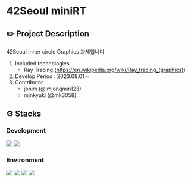 # 42Seoul miniRT

## ✏️ Project Description
42Seoul Inner circle Graphics 과제입니다


1. Included technologies
   - Ray Tracing (https://en.wikipedia.org/wiki/Ray_tracing_(graphics))
3. Develop Period : 2023.08.01 ~ 
4. Contributor
   - jonim (@imjongmin123)
   - minkyuki (@mk3058)

## ⚙️ Stacks
### Development
<img src="https://img.shields.io/badge/C-A8B9CC?style=for-the-badge&logo=C&logoColor=white"> <img src="https://img.shields.io/badge/cmake-064F8C?style=for-the-badge&logo=cmake&logoColor=white">
### Environment
<img src="https://img.shields.io/badge/github-181717?style=for-the-badge&logo=github&logoColor=white"> <img src="https://img.shields.io/badge/git-F05032?style=for-the-badge&logo=git&logoColor=white"> <img src="https://img.shields.io/badge/visual%20studio%20code-007ACC?style=for-the-badge&logo=visualstudiocode&logoColor=white">
<img src="https://img.shields.io/badge/42-000000?style=for-the-badge&logo=42&logoColor=white">
